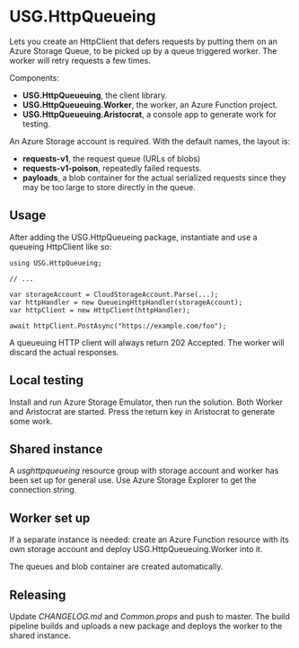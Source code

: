 USG.HttpQueueing
================
Lets you create an HttpClient that defers requests by putting them on an Azure
Storage Queue, to be picked up by a queue triggered worker. The worker will
retry requests a few times.

Components:
 - **USG.HttpQueueuing**, the client library.
 - **USG.HttpQueueuing.Worker**, the worker, an Azure Function project.
 - **USG.HttpQueueuing.Aristocrat**, a console app to generate work for
   testing.

An Azure Storage account is required. With the default names, the layout is:
 - **requests-v1**, the request queue (URLs of blobs)
 - **requests-v1-poison**, repeatedly failed requests.
 - **payloads**, a blob container for the actual serialized requests since
   they may be too large to store directly in the queue.

Usage
-----
After adding the USG.HttpQueueing package, instantiate and use a queueing
HttpClient like so:

    using USG.HttpQueueing;

	// ...

	var storageAccount = CloudStorageAccount.Parse(...);
	var httpHandler = new QueueingHttpHandler(storageAccount);
	var httpClient = new HttpClient(httpHandler);
    
	await httpClient.PostAsync("https://example.com/foo");

A queueuing HTTP client will always return 202 Accepted. The worker will
discard the actual responses.

Local testing
-------------
Install and run Azure Storage Emulator, then run the solution. Both Worker
and Aristocrat are started. Press the return key in Aristocrat to generate
some work.

Shared instance
---------------
A *usghttpqueueing* resource group with storage account and worker has been
set up for general use. Use Azure Storage Explorer to get the connection
string.

Worker set up
-------------
If a separate instance is needed: create an Azure Function resource with its
own storage account and deploy USG.HttpQueueuing.Worker into it.

The queues and blob container are created automatically.

Releasing
---------
Update *CHANGELOG.md* and *Common.props* and push to master. The build
pipeline builds and uploads a new package and deploys the worker to the
shared instance.
